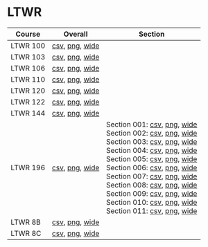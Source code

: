 # LTWR

| Course | Overall | Section |
| ------ | ------- | ------- |
| LTWR 100 | [csv](https://github.com/UCSD-Historical-Enrollment-Data/2023Winter/blob/main/overall/LTWR%20100.csv), [png](https://raw.githubusercontent.com/UCSD-Historical-Enrollment-Data/2023Winter/main/plot_overall/LTWR%20100.png), [wide](https://raw.githubusercontent.com/UCSD-Historical-Enrollment-Data/2023Winter/main/plot_overall_wide/LTWR%20100.png) |  |
| LTWR 103 | [csv](https://github.com/UCSD-Historical-Enrollment-Data/2023Winter/blob/main/overall/LTWR%20103.csv), [png](https://raw.githubusercontent.com/UCSD-Historical-Enrollment-Data/2023Winter/main/plot_overall/LTWR%20103.png), [wide](https://raw.githubusercontent.com/UCSD-Historical-Enrollment-Data/2023Winter/main/plot_overall_wide/LTWR%20103.png) |  |
| LTWR 106 | [csv](https://github.com/UCSD-Historical-Enrollment-Data/2023Winter/blob/main/overall/LTWR%20106.csv), [png](https://raw.githubusercontent.com/UCSD-Historical-Enrollment-Data/2023Winter/main/plot_overall/LTWR%20106.png), [wide](https://raw.githubusercontent.com/UCSD-Historical-Enrollment-Data/2023Winter/main/plot_overall_wide/LTWR%20106.png) |  |
| LTWR 110 | [csv](https://github.com/UCSD-Historical-Enrollment-Data/2023Winter/blob/main/overall/LTWR%20110.csv), [png](https://raw.githubusercontent.com/UCSD-Historical-Enrollment-Data/2023Winter/main/plot_overall/LTWR%20110.png), [wide](https://raw.githubusercontent.com/UCSD-Historical-Enrollment-Data/2023Winter/main/plot_overall_wide/LTWR%20110.png) |  |
| LTWR 120 | [csv](https://github.com/UCSD-Historical-Enrollment-Data/2023Winter/blob/main/overall/LTWR%20120.csv), [png](https://raw.githubusercontent.com/UCSD-Historical-Enrollment-Data/2023Winter/main/plot_overall/LTWR%20120.png), [wide](https://raw.githubusercontent.com/UCSD-Historical-Enrollment-Data/2023Winter/main/plot_overall_wide/LTWR%20120.png) |  |
| LTWR 122 | [csv](https://github.com/UCSD-Historical-Enrollment-Data/2023Winter/blob/main/overall/LTWR%20122.csv), [png](https://raw.githubusercontent.com/UCSD-Historical-Enrollment-Data/2023Winter/main/plot_overall/LTWR%20122.png), [wide](https://raw.githubusercontent.com/UCSD-Historical-Enrollment-Data/2023Winter/main/plot_overall_wide/LTWR%20122.png) |  |
| LTWR 144 | [csv](https://github.com/UCSD-Historical-Enrollment-Data/2023Winter/blob/main/overall/LTWR%20144.csv), [png](https://raw.githubusercontent.com/UCSD-Historical-Enrollment-Data/2023Winter/main/plot_overall/LTWR%20144.png), [wide](https://raw.githubusercontent.com/UCSD-Historical-Enrollment-Data/2023Winter/main/plot_overall_wide/LTWR%20144.png) |  |
| LTWR 196 | [csv](https://github.com/UCSD-Historical-Enrollment-Data/2023Winter/blob/main/overall/LTWR%20196.csv), [png](https://raw.githubusercontent.com/UCSD-Historical-Enrollment-Data/2023Winter/main/plot_overall/LTWR%20196.png), [wide](https://raw.githubusercontent.com/UCSD-Historical-Enrollment-Data/2023Winter/main/plot_overall_wide/LTWR%20196.png) | Section 001: [csv](https://github.com/UCSD-Historical-Enrollment-Data/2023Winter/blob/main/section/LTWR%20196_001.csv), [png](https://raw.githubusercontent.com/UCSD-Historical-Enrollment-Data/2023Winter/main/plot_section/LTWR%20196_001.png), [wide](https://raw.githubusercontent.com/UCSD-Historical-Enrollment-Data/2023Winter/main/plot_section_wide/LTWR%20196_001.png)<br>Section 002: [csv](https://github.com/UCSD-Historical-Enrollment-Data/2023Winter/blob/main/section/LTWR%20196_002.csv), [png](https://raw.githubusercontent.com/UCSD-Historical-Enrollment-Data/2023Winter/main/plot_section/LTWR%20196_002.png), [wide](https://raw.githubusercontent.com/UCSD-Historical-Enrollment-Data/2023Winter/main/plot_section_wide/LTWR%20196_002.png)<br>Section 003: [csv](https://github.com/UCSD-Historical-Enrollment-Data/2023Winter/blob/main/section/LTWR%20196_003.csv), [png](https://raw.githubusercontent.com/UCSD-Historical-Enrollment-Data/2023Winter/main/plot_section/LTWR%20196_003.png), [wide](https://raw.githubusercontent.com/UCSD-Historical-Enrollment-Data/2023Winter/main/plot_section_wide/LTWR%20196_003.png)<br>Section 004: [csv](https://github.com/UCSD-Historical-Enrollment-Data/2023Winter/blob/main/section/LTWR%20196_004.csv), [png](https://raw.githubusercontent.com/UCSD-Historical-Enrollment-Data/2023Winter/main/plot_section/LTWR%20196_004.png), [wide](https://raw.githubusercontent.com/UCSD-Historical-Enrollment-Data/2023Winter/main/plot_section_wide/LTWR%20196_004.png)<br>Section 005: [csv](https://github.com/UCSD-Historical-Enrollment-Data/2023Winter/blob/main/section/LTWR%20196_005.csv), [png](https://raw.githubusercontent.com/UCSD-Historical-Enrollment-Data/2023Winter/main/plot_section/LTWR%20196_005.png), [wide](https://raw.githubusercontent.com/UCSD-Historical-Enrollment-Data/2023Winter/main/plot_section_wide/LTWR%20196_005.png)<br>Section 006: [csv](https://github.com/UCSD-Historical-Enrollment-Data/2023Winter/blob/main/section/LTWR%20196_006.csv), [png](https://raw.githubusercontent.com/UCSD-Historical-Enrollment-Data/2023Winter/main/plot_section/LTWR%20196_006.png), [wide](https://raw.githubusercontent.com/UCSD-Historical-Enrollment-Data/2023Winter/main/plot_section_wide/LTWR%20196_006.png)<br>Section 007: [csv](https://github.com/UCSD-Historical-Enrollment-Data/2023Winter/blob/main/section/LTWR%20196_007.csv), [png](https://raw.githubusercontent.com/UCSD-Historical-Enrollment-Data/2023Winter/main/plot_section/LTWR%20196_007.png), [wide](https://raw.githubusercontent.com/UCSD-Historical-Enrollment-Data/2023Winter/main/plot_section_wide/LTWR%20196_007.png)<br>Section 008: [csv](https://github.com/UCSD-Historical-Enrollment-Data/2023Winter/blob/main/section/LTWR%20196_008.csv), [png](https://raw.githubusercontent.com/UCSD-Historical-Enrollment-Data/2023Winter/main/plot_section/LTWR%20196_008.png), [wide](https://raw.githubusercontent.com/UCSD-Historical-Enrollment-Data/2023Winter/main/plot_section_wide/LTWR%20196_008.png)<br>Section 009: [csv](https://github.com/UCSD-Historical-Enrollment-Data/2023Winter/blob/main/section/LTWR%20196_009.csv), [png](https://raw.githubusercontent.com/UCSD-Historical-Enrollment-Data/2023Winter/main/plot_section/LTWR%20196_009.png), [wide](https://raw.githubusercontent.com/UCSD-Historical-Enrollment-Data/2023Winter/main/plot_section_wide/LTWR%20196_009.png)<br>Section 010: [csv](https://github.com/UCSD-Historical-Enrollment-Data/2023Winter/blob/main/section/LTWR%20196_010.csv), [png](https://raw.githubusercontent.com/UCSD-Historical-Enrollment-Data/2023Winter/main/plot_section/LTWR%20196_010.png), [wide](https://raw.githubusercontent.com/UCSD-Historical-Enrollment-Data/2023Winter/main/plot_section_wide/LTWR%20196_010.png)<br>Section 011: [csv](https://github.com/UCSD-Historical-Enrollment-Data/2023Winter/blob/main/section/LTWR%20196_011.csv), [png](https://raw.githubusercontent.com/UCSD-Historical-Enrollment-Data/2023Winter/main/plot_section/LTWR%20196_011.png), [wide](https://raw.githubusercontent.com/UCSD-Historical-Enrollment-Data/2023Winter/main/plot_section_wide/LTWR%20196_011.png) |
| LTWR 8B | [csv](https://github.com/UCSD-Historical-Enrollment-Data/2023Winter/blob/main/overall/LTWR%208B.csv), [png](https://raw.githubusercontent.com/UCSD-Historical-Enrollment-Data/2023Winter/main/plot_overall/LTWR%208B.png), [wide](https://raw.githubusercontent.com/UCSD-Historical-Enrollment-Data/2023Winter/main/plot_overall_wide/LTWR%208B.png) |  |
| LTWR 8C | [csv](https://github.com/UCSD-Historical-Enrollment-Data/2023Winter/blob/main/overall/LTWR%208C.csv), [png](https://raw.githubusercontent.com/UCSD-Historical-Enrollment-Data/2023Winter/main/plot_overall/LTWR%208C.png), [wide](https://raw.githubusercontent.com/UCSD-Historical-Enrollment-Data/2023Winter/main/plot_overall_wide/LTWR%208C.png) |  |
